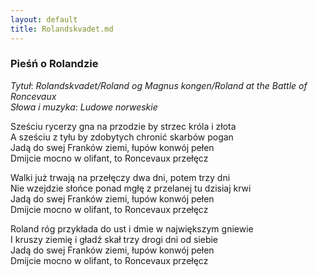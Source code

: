 ```yaml
---
layout: default
title: Rolandskvadet.md
---
```

### Pieśń o Rolandzie

_Tytuł_: _Rolandskvadet/Roland og Magnus kongen/Roland at the Battle of Roncevaux_    
_Słowa i muzyka_: _Ludowe norweskie_    

Sześciu rycerzy gna na przodzie by strzec króla i złota  
A sześciu z tyłu by zdobytych chronić skarbów pogan    
Jadą do swej Franków ziemi, łupów konwój pełen    
Dmijcie mocno w olifant, to Roncevaux przełęcz    

Walki już trwają na przełęczy dwa dni, potem trzy dni    
Nie wzejdzie słońce ponad mgłę z przelanej tu dzisiaj krwi    
Jadą do swej Franków ziemi, łupów konwój pełen    
Dmijcie mocno w olifant, to Roncevaux przełęcz    

Roland róg przykłada do ust i dmie w największym gniewie    
I kruszy ziemię i gładź skał trzy drogi dni od siebie    
Jadą do swej Franków ziemi, łupów konwój pełen    
Dmijcie mocno w olifant, to Roncevaux przełęcz    

